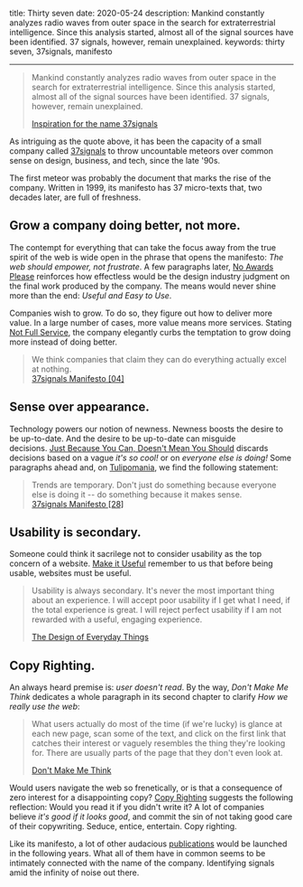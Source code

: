title: Thirty seven
date: 2020-05-24
description: Mankind constantly analyzes radio waves from outer space in the search for extraterrestrial intelligence. Since this analysis started, almost all of the signal sources have been identified. 37 signals, however, remain unexplained.
keywords: thirty seven, 37signals, manifesto

---

> Mankind constantly analyzes radio waves from outer space in the search for extraterrestrial intelligence. Since this analysis started, almost all of the signal sources have been identified. 37 signals, however, remain unexplained.
>
> [Inspiration for the name 37signals](https://37signals.com/33.html)

As intriguing as the quote above, it has been the capacity of a small company called [37signals](https://37signals.com/) to throw uncountable meteors over common sense on design, business, and tech, since the late '90s.

The first meteor was probably the document that marks the rise of the company. Written in 1999, its manifesto has 37 micro-texts that, two decades later, are full of freshness.

## Grow a company doing better, not more.

The contempt for everything that can take the focus away from the true spirit of the web is wide open in the phrase that opens the manifesto: *The web should empower, not frustrate*. A few paragraphs later, [No Awards Please](https://37signals.com/17.html) reinforces how effectless would be the design industry judgment on the final work produced by the company. The means would never shine more than the end: *Useful and Easy to Use*.

Companies wish to grow. To do so, they figure out how to deliver more value. In a large number of cases, more value means more services. Stating [Not Full Service](https://37signals.com/04.html), the company elegantly curbs the temptation to grow doing more instead of doing better.

> We think companies that claim they can do everything actually excel at nothing.  
> [37signals Manifesto [04]](https://37signals.com/04.html)

## Sense over appearance.

Technology powers our notion of newness. Newness boosts the desire to be up-to-date. And the desire to be up-to-date can misguide decisions. [Just Because You Can, Doesn't Mean You Should](https://37signals.com/25.html) discards decisions based on a vague *it's so cool!* or on *everyone else is doing!* Some paragraphs ahead and, on [Tulipomania](https://37signals.com/28.html), we find the following statement:

> Trends are temporary. Don't just do something because everyone else is doing it -- do something because it makes sense.  
> [37signals Manifesto [28]](https://37signals.com/28.html)

## Usability is secondary.

Someone could think it sacrilege not to consider usability as the top concern of a website. [Make it Useful](https://37signals.com/26.html) remember to us that before being usable, websites must be useful.

> Usability is always secondary. It's never the most important thing about an experience. I will accept poor usability if I get what I need, if the total experience is great. I will reject perfect usability if I am not rewarded with a useful, engaging experience.
>
> [The Design of Everyday Things](https://www.thriftbooks.com/w/the-design-of-everyday-things_donald-a-norman/246934/#isbn=0465050654&idiq=5238616)

## Copy Righting.

An always heard premise is: *user doesn't read*. By the way, *Don't Make Me Think* dedicates a whole paragraph in its second chapter to clarify *How we really use the web*:

> What users actually do most of the time (if we're lucky) is glance at each new page, scan some of the text, and click on the first link that catches their interest or vaguely resembles the thing they're looking for. There are usually parts of the page that they don't even look at.
>
> [Don't Make Me Think](https://www.thriftbooks.com/w/dont-make-me-think-a-common-sense-approach-to-web-usability-second-edition_steve-krug/249342/#isbn=0321965515&idiq=4441288)

Would users navigate the web so frenetically, or is that a consequence of zero interest for a disappointing copy? [Copy Righting](https://37signals.com/11.html) suggests the following reflection: Would you read it if you didn't write it? A lot of companies believe *it's good if it looks good*, and commit the sin of not taking good care of their copywriting. Seduce, entice, entertain. Copy righting.

Like its manifesto, a lot of other audacious [publications](https://basecamp.com/books) would be launched in the following years. What all of them have in common seems to be intimately connected with the name of the company. Identifying signals amid the infinity of noise out there.

